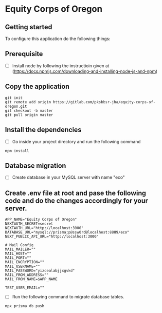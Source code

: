 # Equity Corps of Oregon



## Getting started

To configure this application do the following things:

## Prerequisite

- [ ] Install node by following the instructioin given at (https://docs.npmjs.com/downloading-and-installing-node-js-and-npm)

## Copy the application
```
git init
git remote add origin https://gitlab.com/pksbbsr-jha/equity-corps-of-oregon.git
git checkout -b master
git pull origin master
```

## Install the dependencies 
- [ ] Go inside your project directory and run the following command
```
npm install
```

## Database migration

- [ ] Create database in your MySQL server with name "eco"

## Create .env file at root and pase the following code and do the changes accordingly for your server.
```
APP_NAME="Equity Corps of Oregon"
NEXTAUTH_SECRET=secret
NEXTAUTH_URL="http://localhost:3000"
DATABASE_URL="mysql://prisma:p@ssw0rd@localhost:8889/eco"
NEXT_PUBLIC_API_URL="http://localhost:3000"

# Mail Config
MAIL_MAILER=""
MAIL_HOST=""
MAIL_PORT=""
MAIL_ENCRYPTION=""
MAIL_USERNAME=""
MAIL_PASSWORD="yizcealabjjxgvkd"
MAIL_FROM_ADDRESS=""
MAIL_FROM_NAME=$APP_NAME

TEST_USER_EMAIL=""

```

- [ ] Run the following command to migrate database tables. 
```
npx prisma db push
```
